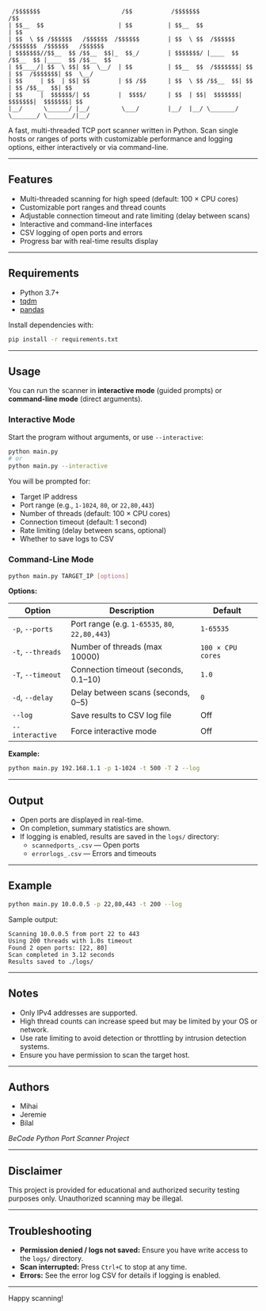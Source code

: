 ```
 /$$$$$$$                       /$$           /$$$$$$$                  /$$                    
| $$__  $$                     | $$          | $$__  $$                | $$                    
| $$  \ $$ /$$$$$$   /$$$$$$  /$$$$$$        | $$  \ $$  /$$$$$$   /$$$$$$$  /$$$$$$   /$$$$$$ 
| $$$$$$$//$$__  $$ /$$__  $$|_  $$_/        | $$$$$$$/ |____  $$ /$$__  $$ |____  $$ /$$__  $$
| $$____/| $$  \ $$| $$  \__/  | $$          | $$__  $$  /$$$$$$$| $$  | $$  /$$$$$$$| $$  \__/
| $$     | $$  | $$| $$        | $$ /$$      | $$  \ $$ /$$__  $$| $$  | $$ /$$__  $$| $$      
| $$     |  $$$$$$/| $$        |  $$$$/      | $$  | $$|  $$$$$$$|  $$$$$$$|  $$$$$$$| $$      
|__/      \______/ |__/         \___/        |__/  |__/ \_______/ \_______/ \_______/|__/ 

```

A fast, multi-threaded TCP port scanner written in Python. Scan single hosts or ranges of ports with customizable performance and logging options, either interactively or via command-line.

---

## Features

- Multi-threaded scanning for high speed (default: 100 × CPU cores)
- Customizable port ranges and thread counts
- Adjustable connection timeout and rate limiting (delay between scans)
- Interactive and command-line interfaces
- CSV logging of open ports and errors
- Progress bar with real-time results display

---

## Requirements

- Python 3.7+
- [tqdm](https://pypi.org/project/tqdm/)
- [pandas](https://pypi.org/project/pandas/)

Install dependencies with:

```bash
pip install -r requirements.txt
```

---

## Usage

You can run the scanner in **interactive mode** (guided prompts) or **command-line mode** (direct arguments).

### Interactive Mode

Start the program without arguments, or use `--interactive`:

```bash
python main.py
# or
python main.py --interactive
```

You will be prompted for:

- Target IP address
- Port range (e.g., `1-1024`, `80`, or `22,80,443`)
- Number of threads (default: 100 × CPU cores)
- Connection timeout (default: 1 second)
- Rate limiting (delay between scans, optional)
- Whether to save logs to CSV

### Command-Line Mode

```bash
python main.py TARGET_IP [options]
```

**Options:**

| Option           | Description                                       | Default              |
|------------------|---------------------------------------------------|----------------------|
| `-p`, `--ports`  | Port range (e.g. `1-65535`, `80`, `22,80,443`)    | `1-65535`            |
| `-t`, `--threads`| Number of threads (max 10000)                     | `100 × CPU cores`    |
| `-T`, `--timeout`| Connection timeout (seconds, 0.1–10)              | `1.0`                |
| `-d`, `--delay`  | Delay between scans (seconds, 0–5)                | `0`                  |
| `--log`          | Save results to CSV log file                      | Off                  |
| `--interactive`  | Force interactive mode                            | Off                  |

**Example:**

```bash
python main.py 192.168.1.1 -p 1-1024 -t 500 -T 2 --log
```

---

## Output

- Open ports are displayed in real-time.
- On completion, summary statistics are shown.
- If logging is enabled, results are saved in the `logs/` directory:
  - `scannedports_.csv` — Open ports
  - `errorlogs_.csv` — Errors and timeouts

---

## Example

```bash
python main.py 10.0.0.5 -p 22,80,443 -t 200 --log
```

Sample output:

```
Scanning 10.0.0.5 from port 22 to 443
Using 200 threads with 1.0s timeout
Found 2 open ports: [22, 80]
Scan completed in 3.12 seconds
Results saved to ./logs/
```

---

## Notes

- Only IPv4 addresses are supported.
- High thread counts can increase speed but may be limited by your OS or network.
- Use rate limiting to avoid detection or throttling by intrusion detection systems.
- Ensure you have permission to scan the target host.

---

## Authors

- Mihai
- Jeremie
- Bilal

_BeCode Python Port Scanner Project_

---

## Disclaimer

This project is provided for educational and authorized security testing purposes only. Unauthorized scanning may be illegal.

---

## Troubleshooting

- **Permission denied / logs not saved:** Ensure you have write access to the `logs/` directory.
- **Scan interrupted:** Press `Ctrl+C` to stop at any time.
- **Errors:** See the error log CSV for details if logging is enabled.

---

Happy scanning!

